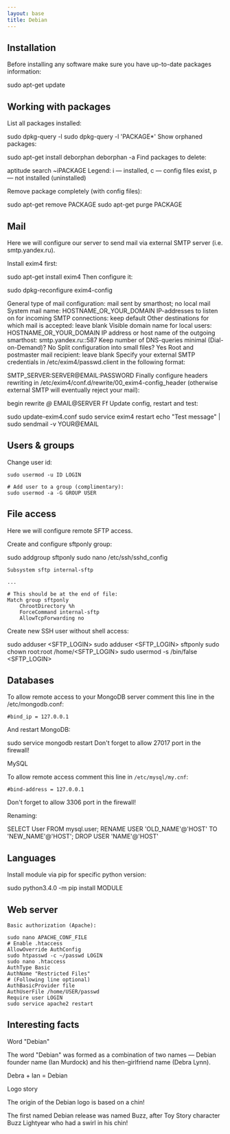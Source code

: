 ```yaml
---
layout: base
title: Debian
---
```


## Installation

Before installing any software make sure you have up-to-date packages information:

sudo apt-get update


## Working with packages

List all packages installed:

sudo dpkg-query -l
sudo dpkg-query -l 'PACKAGE*'
Show orphaned packages:

sudo apt-get install deborphan
deborphan -a
Find packages to delete:

aptitude search ~iPACKAGE
Legend: i — installed, c — config files exist, p — not installed (uninstalled)

Remove package completely (with config files):

sudo apt-get remove PACKAGE
sudo apt-get purge PACKAGE


## Mail

Here we will configure our server to send mail via external SMTP server (i.e. smtp.yandex.ru).

Install exim4 first:

sudo apt-get install exim4
Then configure it:

sudo dpkg-reconfigure exim4-config

General type of mail configuration: mail sent by smarthost; no local mail
System mail name: HOSTNAME_OR_YOUR_DOMAIN
IP-addresses to listen on for incoming SMTP connections: keep default
Other destinations for which mail is accepted: leave blank
Visible domain name for local users: HOSTNAME_OR_YOUR_DOMAIN
IP address or host name of the outgoing smarthost: smtp.yandex.ru::587
Keep number of DNS-queries minimal (Dial-on-Demand)? No
Split configuration into small files? Yes
Root and postmaster mail recipient: leave blank
Specify your external SMTP credentials in /etc/exim4/passwd.client in the following format:

SMTP_SERVER:SERVER@EMAIL:PASSWORD
Finally configure headers rewriting in /etc/exim4/conf.d/rewrite/00_exim4-config_header (otherwise external SMTP will eventually reject your mail):

begin rewrite
*@* EMAIL@SERVER Ff
Update config, restart and test:

sudo update-exim4.conf
sudo service exim4 restart
echo "Test message" | sudo sendmail -v YOUR@EMAIL


## Users & groups

Change user id:
```
sudo usermod -u ID LOGIN

# Add user to a group (complimentary):
sudo usermod -a -G GROUP USER
```

## File access

Here we will configure remote SFTP access.

Create and configure sftponly group:

sudo addgroup sftponly
sudo nano /etc/ssh/sshd_config
```
Subsystem sftp internal-sftp

...

# This should be at the end of file:
Match group sftponly
    ChrootDirectory %h
    ForceCommand internal-sftp
    AllowTcpForwarding no
```

Create new SSH user without shell access:

sudo adduser <SFTP_LOGIN>
sudo adduser <SFTP_LOGIN> sftponly
sudo chown root:root /home/<SFTP_LOGIN>
sudo usermod -s /bin/false <SFTP_LOGIN>


## Databases

To allow remote access to your MongoDB server comment this line in the /etc/mongodb.conf:
```
#bind_ip = 127.0.0.1
```
And restart MongoDB:

sudo service mongodb restart
Don't forget to allow 27017 port in the firewall!

MySQL

To allow remote access comment this line in `/etc/mysql/my.cnf`:
```
#bind-address = 127.0.0.1
```
Don't forget to allow 3306 port in the firewall!

Renaming:

SELECT User FROM mysql.user;
RENAME USER 'OLD_NAME'@'HOST' TO 'NEW_NAME'@'HOST';
DROP USER 'NAME'@'HOST'


## Languages

Install module via pip for specific python version:

sudo python3.4.0 -m pip install MODULE


## Web server
```
Basic authorization (Apache):

sudo nano APACHE_CONF_FILE
# Enable .htaccess
AllowOverride AuthConfig
sudo htpasswd -c ~/passwd LOGIN
sudo nano .htaccess
AuthType Basic
AuthName "Restricted Files"
# (Following line optional)
AuthBasicProvider file
AuthUserFile /home/USER/passwd
Require user LOGIN
sudo service apache2 restart
```

## Interesting facts

Word "Debian"

The word "Debian" was formed as a combination of two names — Debian founder name (Ian Murdock) and his then-girlfriend name (Debra Lynn).

Debra + Ian = Debian

Logo story

The origin of the Debian logo is based on a chin!

The first named Debian release was named Buzz, after Toy Story character Buzz Lightyear who had a swirl in his chin!
